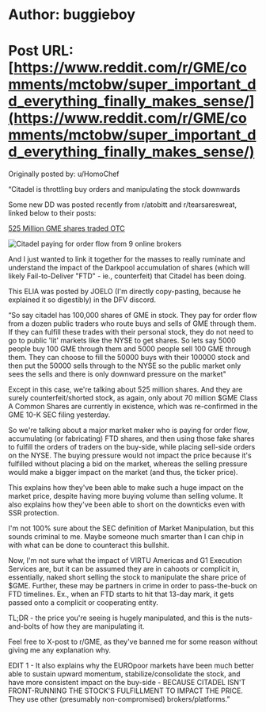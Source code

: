 # Author: buggieboy
# Post URL: [https://www.reddit.com/r/GME/comments/mctobw/super_important_dd_everything_finally_makes_sense/](https://www.reddit.com/r/GME/comments/mctobw/super_important_dd_everything_finally_makes_sense/)


Originally posted by: u/HomoChef 


“Citadel is throttling buy orders and manipulating the stock downwards

Some new DD was posted recently from r/atobitt and r/tearsaresweat, linked below to their posts:

[525 Million GME shares traded OTC](https://www.reddit.com/r/GME/comments/mcfq4e/shitadel_other_hedgies_are_trading_over_525/)

![Citadel paying for order flow from 9 online brokers](https://www.reddit.com/r/DeepFuckingValue/comments/mbvplb/huge_citadel_is_paying_for_order_flow_from_nine/)

And I just wanted to link it together for the masses to really ruminate and understand the impact of the Darkpool accumulation of shares (which will likely Fail-to-Deliver "FTD" - ie., counterfeit) that Citadel has been doing.

This ELIA was posted by JOELO (I'm directly copy-pasting, because he explained it so digestibly) in the DFV discord.

“So say citadel has 100,000 shares of GME in stock. They pay for order flow from a dozen public traders who route buys and sells of GME through them. If they can fulfill these trades with their personal stock, they do not need to go to public 'lit' markets like the NYSE to get shares. So lets say 5000 people buy 100 GME through them and 5000 people sell 100 GME through them. They can choose to fill the 50000 buys with their 100000 stock and then put the 50000 sells through to the NYSE so the public market only sees the sells and there is only downward pressure on the market"

Except in this case, we're talking about 525 million shares. And they are surely counterfeit/shorted stock, as again, only about 70 million $GME Class A Common Shares are currently in existence, which was re-confirmed in the GME 10-K SEC filing yesterday.

So we're talking about a major market maker who is paying for order flow, accumulating (or fabricating) FTD shares, and then using those fake shares to fulfill the orders of traders on the buy-side, while placing sell-side orders on the NYSE. The buying pressure would not impact the price because it's fulfilled without placing a bid on the market, whereas the selling pressure would make a bigger impact on the market (and thus, the ticker price).

This explains how they've been able to make such a huge impact on the market price, despite having more buying volume than selling volume. It also explains how they've been able to short on the downticks even with SSR protection.

I'm not 100% sure about the SEC definition of Market Manipulation, but this sounds criminal to me. Maybe someone much smarter than I can chip in with what can be done to counteract this bullshit.

Now, I'm not sure what the impact of VIRTU Americas and G1 Execution Services are, but it can be assumed they are in cahoots or complicit in, essentially, naked short selling the stock to manipulate the share price of $GME. Further, these may be partners in crime in order to pass-the-buck on FTD timelines. Ex., when an FTD starts to hit that 13-day mark, it gets passed onto a complicit or cooperating entity.

TL;DR - the price you're seeing is hugely manipulated, and this is the nuts-and-bolts of how they are manipulating it.

Feel free to X-post to r/GME, as they've banned me for some reason without giving me any explanation why.


EDIT 1 - It also explains why the EUROpoor markets have been much better able to sustain upward momentum, stabilize/consolidate the stock, and have more consistent impact on the buy-side - BECAUSE CITADEL ISN'T FRONT-RUNNING THE STOCK'S FULFILLMENT TO IMPACT THE PRICE. They use other (presumably non-compromised) brokers/platforms.”